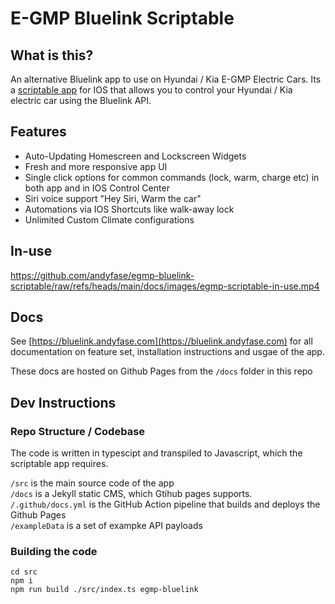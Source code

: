 # E-GMP Bluelink Scriptable

## What is this?

An alternative Bluelink app to use on Hyundai / Kia E-GMP Electric Cars. Its a [scriptable app](https://scriptable.app/) for IOS that allows you to control your Hyundai / Kia electric car using the Bluelink API. 

## Features

* Auto-Updating Homescreen and Lockscreen Widgets
* Fresh and more responsive app UI
* Single click options for common commands (lock, warm, charge etc) in both app and in IOS Control Center
* Siri voice support "Hey Siri, Warm the car"
* Automations via IOS Shortcuts like walk-away lock
* Unlimited Custom Climate configurations 

## In-use

https://github.com/andyfase/egmp-bluelink-scriptable/raw/refs/heads/main/docs/images/egmp-scriptable-in-use.mp4

## Docs

See [https://bluelink.andyfase.com](https://bluelink.andyfase.com) for all documentation on feature set, installation instructions and usgae of the app.

These docs are hosted on Github Pages from the `/docs` folder in this repo

## Dev Instructions

### Repo Structure / Codebase

The code is written in typescipt and transpiled to Javascript, which the scriptable app requires. 

`/src` is the main source code of the app  
`/docs` is a Jekyll static CMS, which Gtihub pages supports.  
`/.github/docs.yml` is the GitHub Action pipeline that builds and deploys the Github Pages  
`/exampleData` is a set of exampke API payloads 

### Building the code

```
cd src
npm i
npm run build ./src/index.ts egmp-bluelink
```


